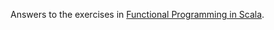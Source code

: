 Answers to the exercises in [Functional Programming in Scala](https://www.manning.com/books/functional-programming-in-scala). 
